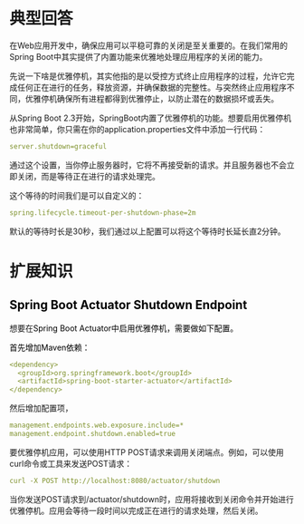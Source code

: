 # 典型回答


在Web应用开发中，确保应用可以平稳可靠的关闭是至关重要的。在我们常用的Spring Boot中其实提供了内置功能来优雅地处理应用程序的关闭的能力。



先说一下啥是优雅停机，其实他指的是以受控方式终止应用程序的过程，允许它完成任何正在进行的任务，释放资源，并确保数据的完整性。与突然终止应用程序不同，优雅停机确保所有进程都得到优雅停止，以防止潜在的数据损坏或丢失。

  
从Spring Boot 2.3开始，SpringBoot内置了优雅停机的功能。想要启用优雅停机也非常简单，你只需在你的application.properties文件中添加一行代码：



```yaml
server.shutdown=graceful
```



通过这个设置，当你停止服务器时，它将不再接受新的请求。并且服务器也不会立即关闭，而是等待正在进行的请求处理完。



这个等待的时间我们是可以自定义的：



```yaml
spring.lifecycle.timeout-per-shutdown-phase=2m
```



默认的等待时长是30秒，我们通过以上配置可以将这个等待时长延长直2分钟。



# 扩展知识


## <font style="color:rgb(0, 0, 0);">Spring Boot Actuator Shutdown Endpoint</font>


想要在<font style="color:rgb(0, 0, 0);">Spring Boot Actuator中启用优雅停机，需要做如下配置。</font>

<font style="color:rgb(0, 0, 0);"></font>

<font style="color:rgb(0, 0, 0);">首先增加Maven依赖：</font>

<font style="color:rgb(0, 0, 0);"></font>

```yaml
<dependency>
  <groupId>org.springframework.boot</groupId>
  <artifactId>spring-boot-starter-actuator</artifactId>
</dependency>
```



然后增加配置项，



```yaml
management.endpoints.web.exposure.include=*
management.endpoint.shutdown.enabled=true
```



要优雅停机应用，可以使用HTTP POST请求来调用关闭端点。例如，可以使用curl命令或工具来发送POST请求：



```yaml
curl -X POST http://localhost:8080/actuator/shutdown
```



当你发送POST请求到/actuator/shutdown时，应用将接收到关闭命令并开始进行优雅停机。应用会等待一段时间以完成正在进行的请求处理，然后关闭。


